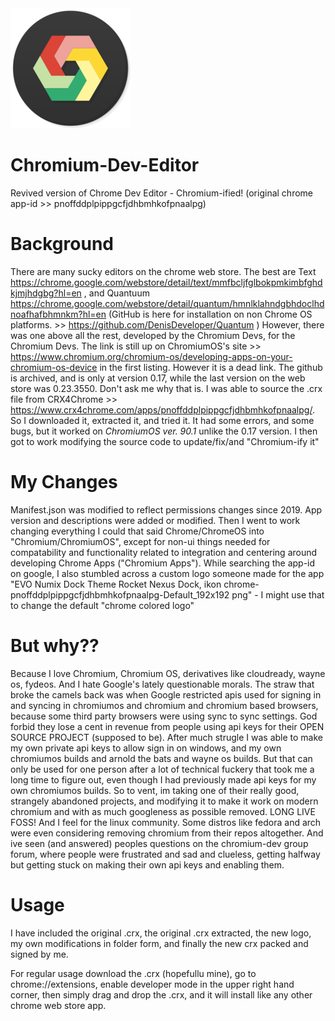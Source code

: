 <img src="https://github.com/Alex313031/Chromium-Dev-Editor/blob/main/new_logo.png">

# Chromium-Dev-Editor
Revived version of Chrome Dev Editor - Chromium-ified! (original chrome app-id >> pnoffddplpippgcfjdhbmhkofpnaalpg)

# Background
There are many sucky editors on the chrome web store.
The best are Text https://chrome.google.com/webstore/detail/text/mmfbcljfglbokpmkimbfghdkjmjhdgbg?hl=en , and Quantuum https://chrome.google.com/webstore/detail/quantum/hmnlklahndgbhdoclhdnoafhafbhmnkm?hl=en (GitHub is here for installation on non Chrome OS platforms. >> https://github.com/DenisDeveloper/Quantum )
However, there was one above all the rest, developed by the Chromium Devs, for the Chromium Devs. The link is still up on ChromiumOS's site >> https://www.chromium.org/chromium-os/developing-apps-on-your-chromium-os-device in the first listing. However it is a dead link. The github is archived, and is only at version 0.17, while the last version on the web store was 0.23.3550. Don't ask me why that is. I was able to source the .crx file from CRX4Chrome >> https://www.crx4chrome.com/apps/pnoffddplpippgcfjdhbmhkofpnaalpg/. So I downloaded it, extracted it, and tried it. It had some errors, and some bugs, but it worked on *ChromiumOS ver. 90.1* unlike the 0.17 version. I then got to work modifying the source code to update/fix/and "Chromium-ify it"

# My Changes
Manifest.json was modified to reflect permissions changes since 2019. App version and descriptions were added or modified. Then I went to work changing everything I could that said Chrome/ChromeOS into "Chromium/ChromiumOS", except for non-ui things needed for compatability and functionality related to integration and centering around developing Chrome Apps ("Chromium Apps"). While searching the app-id on google, I also stumbled across a custom logo someone made for the app "EVO Numix Dock Theme Rocket Nexus Dock, ikon chrome-pnoffddplpippgcfjdhbmhkofpnaalpg-Default_192x192 png" - I might use that to change the default "chrome colored logo"

# But why??
Because I love Chromium, Chromium OS, derivatives like cloudready, wayne os, fydeos. And I hate Google's lately questionable morals. The straw that broke the camels back was when Google restricted apis used for signing in and syncing in chromiumos and chromium and chromium based browsers, because some third party browsers were using sync to sync settings. God forbid they lose a cent in revenue from people using api keys for their OPEN SOURCE PROJECT (supposed to be). After much strugle I was able to make my own private api keys to allow sign in on windows, and my own chromiumos builds and arnold the bats and wayne os builds. But that can only be used for one person after a lot of technical fuckery that took me a long time to figure out, even though I had previously made api keys for my own chromiumos builds. So to vent, im taking one of their really good, strangely abandoned projects, and modifying it to make it work on modern chromium and with as much googleness as possible removed. LONG LIVE FOSS!
And I feel for the linux community. Some distros like fedora and arch were even considering removing chromium from their repos altogether. And ive seen (and answered) peoples questions on the chromium-dev group forum, where people were frustrated and sad and clueless, getting halfway but getting stuck on making their own api keys and enabling them.

# Usage
I have included the original .crx, the original .crx extracted, the new logo, my own modifications in folder form, and finally the new crx packed and signed by me.

For regular usage download the .crx (hopefullu mine), go to chrome://extensions, enable developer mode in the upper right hand corner, then simply drag and drop the .crx, and it will install like any other chrome web store app.
